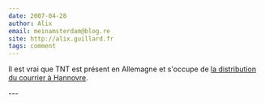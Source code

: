 ```yaml
---
date: 2007-04-28
author: Alix
email: meinamsterdam@blog.re
site: http://alix.guillard.fr
tags: comment
---
```


<p>
Il est vrai que TNT est présent en Allemagne et s'occupe de <a href="http://www.tnt.de/__C1256CFE002B2C2D.nsf/html/6d56a7a1d815e97dc1256fc50032f683.html">la distribution du courrier à Hannovre</a>.
</p>
---